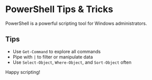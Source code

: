 # PowerShell Tips & Tricks

PowerShell is a powerful scripting tool for Windows administrators.

## Tips

- Use `Get-Command` to explore all commands
- Pipe with `|` to filter or manipulate data
- Use `Select-Object`, `Where-Object`, and `Sort-Object` often

Happy scripting!